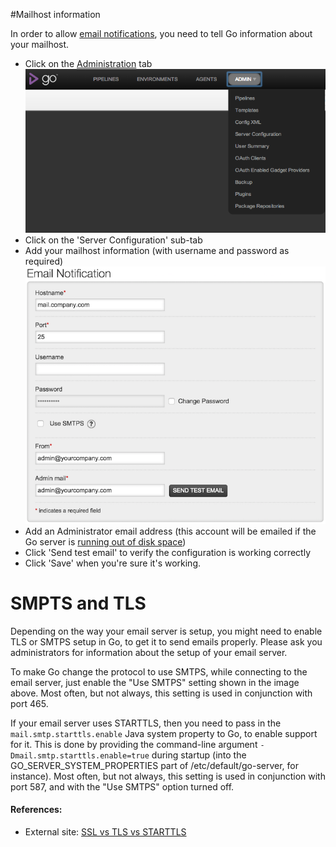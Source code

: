 #Mailhost information

In order to allow [email notifications](dev_notifications.md), you need to tell Go information about your mailhost.

-   Click on the [Administration](../navigation/administration_page.md) tab
![](../resources/images/topnav_admin.png)
-   Click on the 'Server Configuration' sub-tab
-   Add your mailhost information (with username and password as required)
![](../resources/images/3_add_mailhost_info.png)
-   Add an Administrator email address (this account will be emailed if the Go server is [running out of disk space](../faq/admin_out_of_disk_space.md))
-   Click 'Send test email' to verify the configuration is working correctly
-   Click 'Save' when you're sure it's working.

<a name='starttls'></a>
# SMPTS and TLS

Depending on the way your email server is setup, you might need to enable TLS or SMTPS setup in Go, to get it to send emails properly. Please ask you administrators for information about the setup of your email server.

To make Go change the protocol to use SMTPS, while connecting to the email server, just enable the "Use SMTPS" setting shown in the image above. Most often, but not always, this setting is used in conjunction with port 465.

If your email server uses STARTTLS, then you need to pass in the ```mail.smtp.starttls.enable``` Java system property to Go, to enable support for it. This is done by providing the command-line argument ```-Dmail.smtp.starttls.enable=true``` during startup (into the GO_SERVER_SYSTEM_PROPERTIES part of /etc/default/go-server, for instance). Most often, but not always, this setting is used in conjunction with port 587, and with the "Use SMTPS" option turned off.

#### References:

* External site: [SSL vs TLS vs STARTTLS](https://www.fastmail.com/help/technical/ssltlsstarttls.html)
